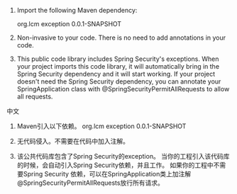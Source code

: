
1. Import the following Maven dependency:
    
    <groupId>org.lcm</groupId>
    <artifactId>exception</artifactId>
    <version>0.0.1-SNAPSHOT</version>

2. Non-invasive to your code. There is no need to add annotations in your code.

3. This public code library includes Spring Security's exceptions.
When your project imports this code library, it will automatically bring in the Spring Security dependency and it will start working.
If your project doesn't need the Spring Security dependency, you can annotate your SpringApplication class with @SpringSecurityPermitAllRequests to allow all requests.

中文

1. Maven引入以下依赖。
    <groupId>org.lcm</groupId>
    <artifactId>exception</artifactId>
    <version>0.0.1-SNAPSHOT</version>

2. 无代码侵入。不需要在代码中加入注解。

3. 该公共代码库包含了Spring Security的exception。 
当你的工程引入该代码库的时候，会自动引入Spring Security依赖，并且工作。
如果你的工程中不需要Spring Security 依赖，可以在SpringApplication类上加注解@SpringSecurityPermitAllRequests放行所有请求。